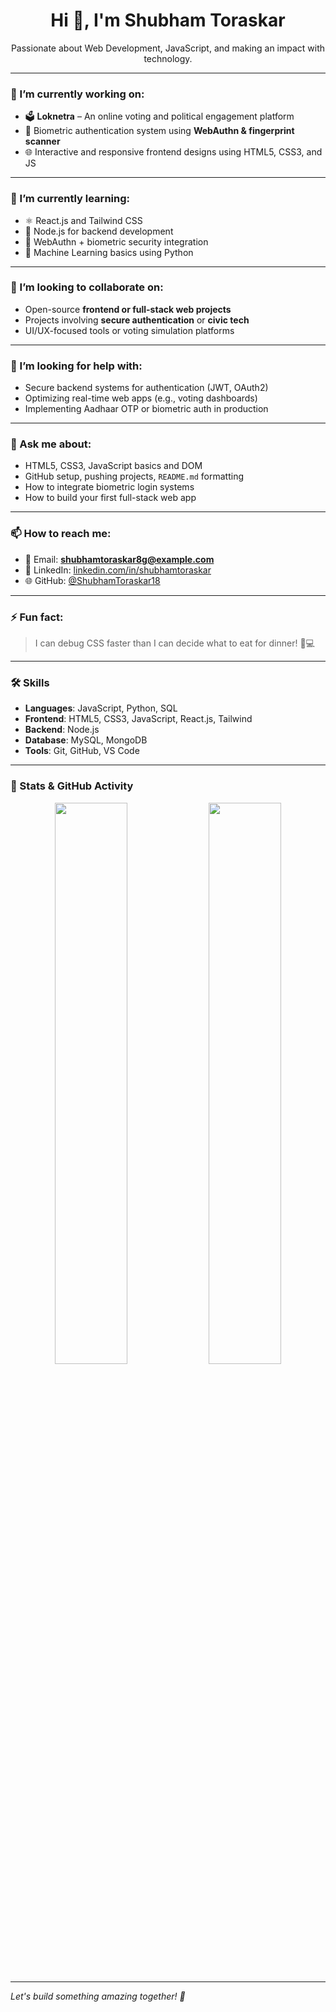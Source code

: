 <!--
**ShubhamToraskar18/ShubhamToraskar18** is a ✨ _special_ ✨ repository because its `README.md` (this file) appears on your GitHub profile.
-->

<h1 align="center">Hi 👋, I'm Shubham Toraskar</h1>
<p align="center">
  Passionate about Web Development, JavaScript, and making an impact with technology.
</p>

---

### 🔭 I’m currently working on:

- 🗳️ **Loknetra** – An online voting and political engagement platform  
- 🔐 Biometric authentication system using **WebAuthn & fingerprint scanner**
- 🌐 Interactive and responsive frontend designs using HTML5, CSS3, and JS

---

### 🌱 I’m currently learning:

- ⚛️ React.js and Tailwind CSS  
- 🔧 Node.js for backend development  
- 🔐 WebAuthn + biometric security integration  
- 🧠 Machine Learning basics using Python

---

### 👯 I’m looking to collaborate on:

- Open-source **frontend or full-stack web projects**
- Projects involving **secure authentication** or **civic tech**
- UI/UX-focused tools or voting simulation platforms

---

### 🤔 I’m looking for help with:

- Secure backend systems for authentication (JWT, OAuth2)
- Optimizing real-time web apps (e.g., voting dashboards)
- Implementing Aadhaar OTP or biometric auth in production

---

### 💬 Ask me about:

- HTML5, CSS3, JavaScript basics and DOM
- GitHub setup, pushing projects, `README.md` formatting
- How to integrate biometric login systems
- How to build your first full-stack web app

---

### 📫 How to reach me:

- 📧 Email: **shubhamtoraskar8g@example.com**
- 💼 LinkedIn: [linkedin.com/in/shubhamtoraskar](https://linkedin.com/in/shubhamtoraskar)
- 🌐 GitHub: [@ShubhamToraskar18](https://github.com/ShubhamToraskar18)

---

### ⚡ Fun fact:

> I can debug CSS faster than I can decide what to eat for dinner! 🍕💻

---

### 🛠️ Skills

- **Languages**: JavaScript, Python, SQL  
- **Frontend**: HTML5, CSS3, JavaScript, React.js, Tailwind 
- **Backend**: Node.js  
- **Database**: MySQL, MongoDB  
- **Tools**: Git, GitHub, VS Code

---

### 🧩 Stats & GitHub Activity

<p align="center">
  <img src="https://github-readme-stats.vercel.app/api?username=ShubhamToraskar18&show_icons=true&theme=radical" width="48%" />
  <img src="https://github-readme-streak-stats.herokuapp.com/?user=ShubhamToraskar18&theme=radical" width="48%" />
</p>

---

*Let's build something amazing together! 🚀*

